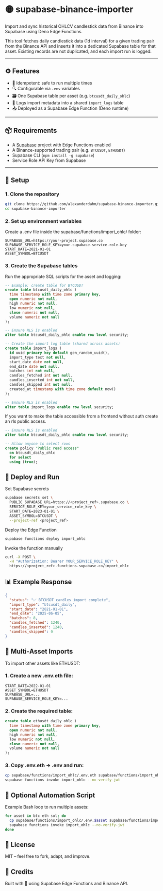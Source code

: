 # 🟡 supabase-binance-importer

Import and sync historical OHLCV candlestick data from Binance into Supabase using Deno Edge Functions.

This tool fetches daily candlestick data (1d interval) for a given trading pair from the Binance API and inserts it into a dedicated Supabase table for that asset. Existing records are not duplicated, and each import run is logged.

---

## ⚙️ Features

- 🔁 Idempotent: safe to run multiple times
- 🔍 Configurable via `.env` variables
- 🗃 One Supabase table per asset (e.g. `btcusdt_daily_ohlc`)
- 🧾 Logs import metadata into a shared `import_logs` table
- 📤 Deployed as a Supabase Edge Function (Deno runtime)

---

## 📦 Requirements

- A [Supabase](https://supabase.com/) project with Edge Functions enabled
- A Binance-supported trading pair (e.g. `BTCUSDT`, `ETHUSDT`)
- Supabase CLI (`npm install -g supabase`)
- Service Role API Key from Supabase

---

## 🔧 Setup

### 1. Clone the repository

```bash
git clone https://github.com/alexanderdahm/supabase-binance-importer.git
cd supabase-binance-importer
```

### 2. Set up environment variables

Create a .env file inside the supabase/functions/import_ohlc/ folder:

```properties
SUPABASE_URL=https://your-project.supabase.co
SUPABASE_SERVICE_ROLE_KEY=your-supabase-service-role-key
START_DATE=2021-01-01
ASSET_SYMBOL=BTCUSDT
```

### 3. Create the Supabase tables

Run the appropriate SQL scripts for the asset and logging:

```sql
-- Example: create table for BTCUSDT
create table btcusdt_daily_ohlc (
  time timestamp with time zone primary key,
  open numeric not null,
  high numeric not null,
  low numeric not null,
  close numeric not null,
  volume numeric not null
);

-- Ensure RLS is enabled
alter table btcusdt_daily_ohlc enable row level security;

-- Create the import log table (shared across assets)
create table import_logs (
  id uuid primary key default gen_random_uuid(),
  import_type text not null,
  start_date date not null,
  end_date date not null,
  batches int not null,
  candles_fetched int not null,
  candles_inserted int not null,
  candles_skipped int not null,
  created_at timestamp with time zone default now()
);

-- Ensure RLS is enabled
alter table import_logs enable row level security;
```

If you want to make the table accessible from a frontend without auth create an rls public access.

```sql
-- Ensure RLS is enabled
alter table btcusdt_daily_ohlc enable row level security;

-- Allow anyone to select rows
create policy "Public read access"
  on btcusdt_daily_ohlc
  for select
  using (true);
```

## 🚀 Deploy and Run

Set Supabase secrets

```bash
supabase secrets set \
  PUBLIC_SUPABASE_URL=https://<project_ref>.supabase.co \
  SERVICE_ROLE_KEY=your_service_role_key \
  START_DATE=2023-01-01 \
  ASSET_SYMBOL=BTCUSDT \
  --project-ref <project_ref>
```

Deploy the Edge Function

```bash
supabase functions deploy import_ohlc
```

Invoke the function manually

```bash
curl -X POST \
  -H "Authorization: Bearer YOUR_SERVICE_ROLE_KEY" \
  https://<project_ref>.functions.supabase.co/import_ohlc
```

## 📊 Example Response

```json
{
  "status": "✅ BTCUSDT candles import complete",
  "import_type": "btcusdt_daily",
  "start_date": "2021-01-01",
  "end_date": "2025-06-05",
  "batches": 8,
  "candles_fetched": 1240,
  "candles_inserted": 1240,
  "candles_skipped": 0
}
```

## 🧪 Multi-Asset Imports

To import other assets like ETHUSDT:

### 1. Create a new .env.eth file:

```properties
START_DATE=2022-01-01
ASSET_SYMBOL=ETHUSDT
SUPABASE_URL=...
SUPABASE_SERVICE_ROLE_KEY=...
```

### 2. Create the required table:

```sql
create table ethusdt_daily_ohlc (
  time timestamp with time zone primary key,
  open numeric not null,
  high numeric not null,
  low numeric not null,
  close numeric not null,
  volume numeric not null
);
```

### 3. Copy .env.eth → .env and run:

```bash
cp supabase/functions/import_ohlc/.env.eth supabase/functions/import_ohlc/.env
supabase functions invoke import_ohlc --no-verify-jwt
```

## 🔁 Optional Automation Script

Example Bash loop to run multiple assets:

```bash
for asset in btc eth sol; do
  cp supabase/functions/import_ohlc/.env.$asset supabase/functions/import_ohlc/.env
  supabase functions invoke import_ohlc --no-verify-jwt
done

```

## 📄 License

MIT – feel free to fork, adapt, and improve.

## 🙌 Credits

Built with 💛 using Supabase Edge Functions and Binance API.
